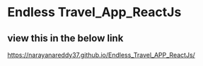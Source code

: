 # Endless Travel_App_ReactJs

## view this in the below link

https://narayanareddy37.github.io/Endless_Travel_APP_ReactJs/
